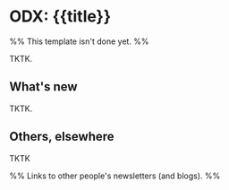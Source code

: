 # ODX: {{title}}

%% This template isn't done yet. %%

TKTK.

## What's new

TKTK.

## Others, elsewhere

TKTK

%% Links to other people's newsletters (and blogs). %%